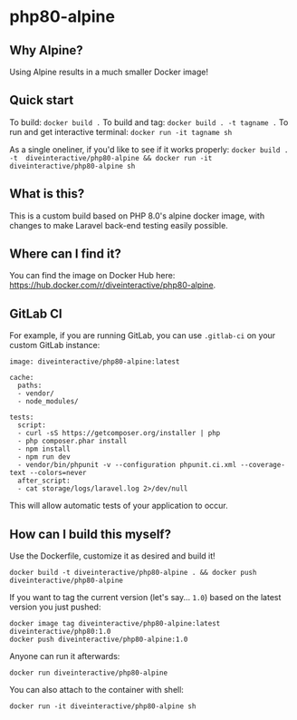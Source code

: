 # php80-alpine

## Why Alpine?

Using Alpine results in a much smaller Docker image!

## Quick start

To build: `docker build .`
To build and tag: `docker build . -t tagname .`
To run and get interactive terminal: `docker run -it tagname sh`

As a single oneliner, if you'd like to see if it works properly: `docker build . -t  diveinteractive/php80-alpine && docker run -it diveinteractive/php80-alpine sh`

## What is this?

This is a custom build based on PHP 8.0's alpine docker image, with changes to make Laravel back-end testing easily possible.

## Where can I find it?

You can find the image on Docker Hub here: https://hub.docker.com/r/diveinteractive/php80-alpine.

## GitLab CI

For example, if you are running GitLab, you can use `.gitlab-ci` on your custom GitLab instance:

```
image: diveinteractive/php80-alpine:latest

cache:
  paths:
  - vendor/
  - node_modules/

tests:
  script:
  - curl -sS https://getcomposer.org/installer | php
  - php composer.phar install
  - npm install
  - npm run dev
  - vendor/bin/phpunit -v --configuration phpunit.ci.xml --coverage-text --colors=never
  after_script:
  - cat storage/logs/laravel.log 2>/dev/null
```

This will allow automatic tests of your application to occur.

## How can I build this myself?

Use the Dockerfile, customize it as desired and build it!

    docker build -t diveinteractive/php80-alpine . && docker push diveinteractive/php80-alpine

If you want to tag the current version (let's say... `1.0`) based on the latest version you just pushed:

    docker image tag diveinteractive/php80-alpine:latest diveinteractive/php80:1.0
    docker push diveinteractive/php80-alpine:1.0

Anyone can run it afterwards:

    docker run diveinteractive/php80-alpine

You can also attach to the container with shell:

    docker run -it diveinteractive/php80-alpine sh
